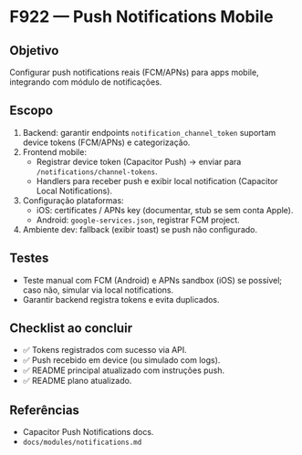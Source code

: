 # F922 — Push Notifications Mobile

## Objetivo
Configurar push notifications reais (FCM/APNs) para apps mobile, integrando com módulo de notificações.

## Escopo
1. Backend: garantir endpoints `notification_channel_token` suportam device tokens (FCM/APNs) e categorização.
2. Frontend mobile:
   - Registrar device token (Capacitor Push) -> enviar para `/notifications/channel-tokens`.
   - Handlers para receber push e exibir local notification (Capacitor Local Notifications).
3. Configuração plataformas:
   - iOS: certificates / APNs key (documentar, stub se sem conta Apple).
   - Android: `google-services.json`, registrar FCM project.
4. Ambiente dev: fallback (exibir toast) se push não configurado.

## Testes
- Teste manual com FCM (Android) e APNs sandbox (iOS) se possível; caso não, simular via local notifications.
- Garantir backend registra tokens e evita duplicados.

## Checklist ao concluir
- ✅ Tokens registrados com sucesso via API.
- ✅ Push recebido em device (ou simulado com logs).
- ✅ README principal atualizado com instruções push.
- ✅ README plano atualizado.

## Referências
- Capacitor Push Notifications docs.
- `docs/modules/notifications.md`
